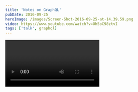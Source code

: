 ```yaml
---
title: 'Notes on GraphQL'
pubDate: 2016-09-25
heroImage: /images/Screen-Shot-2016-09-25-at-14.39.59.png
video: https://www.youtube.com/watch?v=Oh5oC98ztvI
tags: ['talk', graphql]
---
```


<Video url="https://www.youtube.com/watch?v=Oh5oC98ztvI" />

A few notes on ["GraphQL: Designing a Data Language" by Lee Byron.](https://www.youtube.com/watch?v=Oh5oC98ztvI)

#### Motivation for GraphQL

- REST APIs can often require multiple queries in order to return a meaningful set of information. This can lead to many roundtrips to the server and high load time for the user.
- Developing client software includes assumptions on what data will be returned from the API. This often leads to bugs.

#### Properties of GraphQL

- GraphQL is not about "graphs". There's no requirement to model your data with nodes and edges. Instead it's about the mental model of interconnected data, such as being able to query about e.g. your _friends_, and their _events_, and the number of attendees to that event all in one go.
- GraphQL does not replace SQL or MongoDB, instead it replaces REST, in that it's a new way for frontend and backend to communicate.
- Statically typed
- Queries can be validated against schema both backend and frontend
- Queries is in a readable JSON-like format

```graphql
{
  me {
    name
  }
}
```

- Predictable return data in the same structure as query

```graphql
{
  me {
    name: "Tomas Albertsen"
  }
}
```

---

- [GraphQL > Introduction to GraphQL](http://graphql.org/learn/)
- [Github > GraphiQL: Web based IDE that validates your queries](https://github.com/graphql/graphiql)
